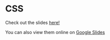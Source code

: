 # CSS

Check out the slides [here!](CSS%20Workshop.pptx)

You can also view them online on [Google Slides](https://docs.google.com/presentation/d/19fmppaYAkI_ykZCHytX8STBo5plzp6pqM4Q5Vrm4HHA/edit?usp=sharing)
